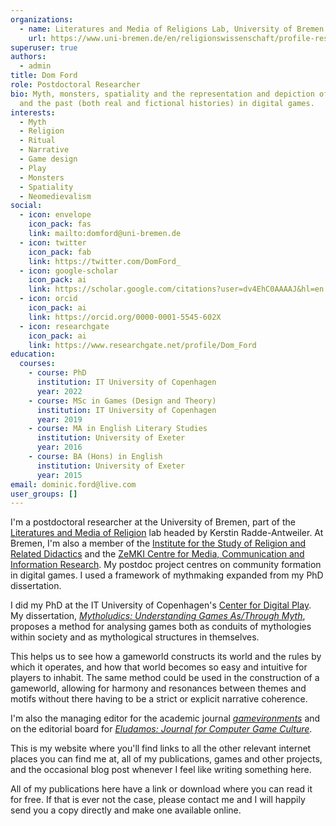 ```yaml
---
organizations:
  - name: Literatures and Media of Religions Lab, University of Bremen
    url: https://www.uni-bremen.de/en/religionswissenschaft/profile-research/literatures-and-media-of-religions
superuser: true
authors:
  - admin
title: Dom Ford
role: Postdoctoral Researcher
bio: Myth, monsters, spatiality and the representation and depiction of history
  and the past (both real and fictional histories) in digital games.
interests:
  - Myth
  - Religion
  - Ritual
  - Narrative
  - Game design
  - Play
  - Monsters
  - Spatiality
  - Neomedievalism
social:
  - icon: envelope
    icon_pack: fas
    link: mailto:domford@uni-bremen.de
  - icon: twitter
    icon_pack: fab
    link: https://twitter.com/DomFord_
  - icon: google-scholar
    icon_pack: ai
    link: https://scholar.google.com/citations?user=dv4EhC0AAAAJ&hl=en
  - icon: orcid
    icon_pack: ai
    link: https://orcid.org/0000-0001-5545-602X
  - icon: researchgate
    icon_pack: ai
    link: https://www.researchgate.net/profile/Dom_Ford
education:
  courses:
    - course: PhD
      institution: IT University of Copenhagen
      year: 2022
    - course: MSc in Games (Design and Theory)
      institution: IT University of Copenhagen
      year: 2019
    - course: MA in English Literary Studies
      institution: University of Exeter
      year: 2016
    - course: BA (Hons) in English
      institution: University of Exeter
      year: 2015
email: dominic.ford@live.com
user_groups: []
---
```

I'm a postdoctoral researcher at the University of Bremen, part of the [Literatures and Media of Religion](https://www.uni-bremen.de/en/religionswissenschaft/profile-research/literatures-and-media-of-religions) lab headed by Kerstin Radde-Antweiler. At Bremen, I'm also a member of the [Institute for the Study of Religion and Related Didactics](https://www.uni-bremen.de/en/religionswissenschaft) and the [ZeMKI Centre for Media, Communication and Information Research](https://www.uni-bremen.de/en/zemki/). My postdoc project centres on community formation in digital games. I used a framework of mythmaking expanded from my PhD dissertation.

I did my PhD at the IT University of Copenhagen's [Center for Digital Play](https://digitalplay.itu.dk/). My dissertation, _[Mytholudics: Understanding Games As/Through Myth](https://domford.net/publication/ford-mytholudics-2022/)_, proposes a method for analysing games both as conduits of mythologies within society and as mythological structures in themselves.

This helps us to see how a gameworld constructs its world and the rules by which it operates, and how that world becomes so easy and intuitive for players to inhabit. The same method could be used in the construction of a gameworld, allowing for harmony and resonances between themes and motifs without there having to be a strict or explicit narrative coherence.

I'm also the managing editor for the academic journal _[gamevironments](https://journals.suub.uni-bremen.de/index.php/gamevironments/)_ and on the editorial board for _[Eludamos: Journal for Computer Game Culture](https://eludamos.org/index.php/eludamos)_.

This is my website where you'll find links to all the other relevant internet places you can find me at, all of my publications, games and other projects, and the occasional blog post whenever I feel like writing something here.

All of my publications here have a link or download where you can read it for free. If that is ever not the case, please contact me and I will happily send you a copy directly and make one available online.
